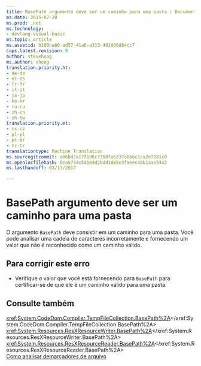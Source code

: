 ```yaml
---
title: BasePath argumento deve ser um caminho para uma pasta | Documentos do Microsoft
ms.date: 2015-07-20
ms.prod: .net
ms.technology:
- devlang-visual-basic
ms.topic: article
ms.assetid: b180ce60-ad57-41a6-a313-491d86d84cc7
caps.latest.revision: 8
author: stevehoag
ms.author: shoag
translation.priority.ht:
- de-de
- es-es
- fr-fr
- it-it
- ja-jp
- ko-kr
- ru-ru
- zh-cn
- zh-tw
translation.priority.mt:
- cs-cz
- pl-pl
- pt-br
- tr-tr
translationtype: Machine Translation
ms.sourcegitcommit: a06bd2a17f1d6c7308fa6337c866c1ca2e7281c0
ms.openlocfilehash: 6ea5744c5d164d2bdd1885e3f9eec48b1aae5442
ms.lasthandoff: 03/13/2017

---
```

# <a name="argument-basepath-must-be-a-path-to-a-folder"></a>BasePath argumento deve ser um caminho para uma pasta
O argumento `BasePath` deve consistir em um caminho para uma pasta. Você pode analisar uma cadeia de caracteres incorretamente e fornecendo um valor que não é reconhecido como um caminho válido.  
  
## <a name="to-correct-this-error"></a>Para corrigir este erro  
  
-   Verifique o valor que você está fornecendo para `BasePath` para certificar-se de que ele é um caminho válido para uma pasta.  
  
## <a name="see-also"></a>Consulte também  
 <xref:System.CodeDom.Compiler.TempFileCollection.BasePath%2A></xref:System.CodeDom.Compiler.TempFileCollection.BasePath%2A>   
 <xref:System.Resources.ResXResourceWriter.BasePath%2A></xref:System.Resources.ResXResourceWriter.BasePath%2A>   
 <xref:System.Resources.ResXResourceReader.BasePath%2A></xref:System.Resources.ResXResourceReader.BasePath%2A>   
 [Como analisar demarcadores de arquivo](../../visual-basic/developing-apps/programming/drives-directories-files/how-to-parse-file-paths.md)
